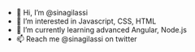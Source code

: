 - 👋 Hi, I’m @sinagilassi
- 👀 I’m interested in Javascript, CSS, HTML
- 🌱 I’m currently learning advanced Angular, Node.js 
- 📫 Reach me @sinagilassi on twitter

<!---
sinagilassi/sinagilassi is a ✨ special ✨ repository because its `README.md` (this file) appears on your GitHub profile.
You can click the Preview link to take a look at your changes.
--->
